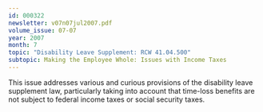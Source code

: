 ```yaml
---
id: 000322
newsletter: v07n07jul2007.pdf
volume_issue: 07-07
year: 2007
month: 7
topic: "Disability Leave Supplement: RCW 41.04.500"
subtopic: Making the Employee Whole: Issues with Income Taxes
---
```


This issue addresses various and curious provisions of the disability leave supplement law, particularly taking into account that time-loss benefits are not subject to federal income taxes or social security taxes.